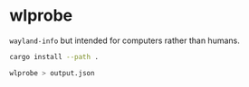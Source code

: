 # wlprobe
`wayland-info` but intended for computers rather than humans.

```sh
cargo install --path .

wlprobe > output.json
```
